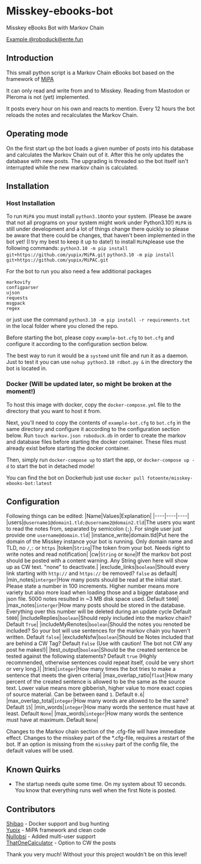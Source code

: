 # Misskey-ebooks-bot
Misskey eBooks Bot with Markov Chain

[Example @roboduck@ente.fun](https://ente.fun/@roboduck)

## Introduction
This small python script is a Markov Chain eBooks bot based on the framework of [MiPA](https://github.com/yupix/MiPA.git)

It can only read and write from and to Misskey. Reading from Mastodon or Pleroma is not (yet) implemented.

It posts every hour on his own and reacts to mention. Every 12 hours the bot reloads the notes and recalculates the Markov Chain.

## Operating mode
On the first start up the bot loads a given number of posts into his database and calculates the Markov Chain out of it.
After this he only updates the database with new posts. The upgrading is threaded so the bot itself isn't interrupted while the new markov chain is calculated.

## Installation

### Host Installation
To run `MiPA` you must install `python3.10`onto your system. (Please be aware that not all programs on your system might work under Python3.10!)
`MiPA` is still under development and a lot of things change there quickly so please be aware that there could be changes, that haven't been implemented in the bot yet! (I try my best to keep it up to date!)
to install `MiPA`please use the following commands:
`python3.10 -m pip install git+https://github.com/yupix/MiPA.git`
`python3.10 -m pip install git+https://github.com/yupix/MiPAC.git`

For the bot to run you also need a few additional packages
```
markovify
configparser
ujson
requests
msgpack
regex
```

or just use the command `python3.10 -m pip install -r requirements.txt` in the local folder where you cloned the repo.

Before starting the bot, please copy `example-bot.cfg` to `bot.cfg` and
configure it according to the configuration section below.

The best way to run it would be a `systemd` unit file and run it as a daemon.
Just to test it you can use `nohup python3.10 rdbot.py &` in the directory the bot is located in.

### Docker (Will be updated later, so might be broken at the moment!)

To host this image with docker, copy the `docker-compose.yml` file to the directory that you want to host it from.

Next, you'll need to copy the contents of `example-bot.cfg` to `bot.cfg` in the
same directory and configure it according to the configuration section below.
Run `touch markov.json roboduck.db` in order to create the markov and database
files before starting the docker container. These files must already exist
before starting the docker container.

Then, simply run `docker-compose up` to start the app, or `docker-compose up -d`
to start the bot in detached mode!

You can find the bot on Dockerhub just use `docker pull fotoente/misskey-ebooks-bot:latest`

## Configuration
Following things can be edited:
|Name|Values|Explanation|
|----|----|----|
|users|`@username1@domain1.tld;@username2@domain2.tld`|The users you want to read the notes from, separated by semicolon (`;`). For single user just provide one `username@domain.tld`|
|instance_write|domain.tld|Put here the domain of the Misskey instance your bot is running. Only domain name and TLD, no `/`,`:` or `https`
|token|`String`|The token from your bot. Needs right to write notes and read notification|
|cw|`String` or `None`|If the markov bot post should be posted with a content warning. Any String given here will show up as CW text. "none" to deactivate.|
|exclude_links|`boolean`|Should every link starting with `http://` and `https://` be removed? `false` as default|
|min_notes|`interger`|How many posts should be read at the initial start. Please state a number in 100 increments. Higher number means more variety but also more load when loading those and a bigger database and json file. 5000 notes resulted in ~3 MB disk space used. Default `5000`|
|max_notes|`interger`|How many posts should be stored in the database. Everything over this number will be deleted during an update cycle Default `5000`|
|includeReplies|`boolean`|Should reply included into the markov chain? Default `True`|
|includeMyRenotes|`boolean`|Should the notes you renoted be included? So your bot will use sentences for the markov chain you haven't written. Default `false`|
|excludeNsfw|`boolean`|Should be Notes included that are behind a CW Tag? Default `False` (Use with caution! The bot not CW any post he makes!)|
|test_output|`boolean`|Should be the created sentence be tested against the following statements? Default `true` (Highly recommended, otherwise sentences could repeat itself, could be very short or very long.)|
|tries|`integer`|How many times the bot tries to make a sentence that meets the given criteria|
|max_overlap_ratio|`float`|How many percent of the created sentence is allowed to be the same as the source text. Lower value means more gibberish, higher value to more exact copies of source material. Can be between `0`and `1`. Default `0.6`|
|max_overlap_total|`integer`|How many words are allowed to be the same? Default `15`|
|min_words|`integer`|How many words the sentence must have at least. Default `None`|
|max_words|`integer`|How many words the sentence must have at maximum. Default `None`|

Changes to the Markov chain section of the .cfg-file will have immediate effect.
Changes to the misskey part of the *.cfg-file, requires a restart of the bot.
If an option is missing from the `misskey` part of the config file, the default values will be used.

## Known Quirks
- The startup needs quite some time. On my system about 10 seconds. You know that everything runs well when the first Note is posted.

## Contributors
[Shibao](https://github.com/shibaobun) - Docker support and bug hunting<br />
[Yupix](https://github.com/yupix) - MiPA framework and clean code<br />
[Nullobsi](https://github.com/nullobsi) - Added multi-user support<br />
[ThatOneCalculator](https://github.com/ThatOneCalculator) - Option to CW the posts<br />

Thank you very much! Without your this project wouldn't be on this level!